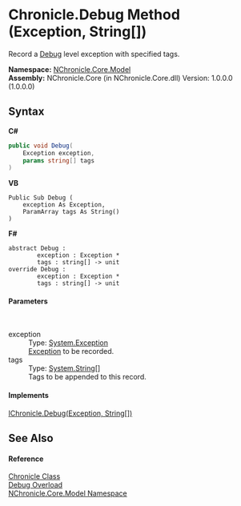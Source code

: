 # Chronicle.Debug Method (Exception, String[])
 

Record a <a href="T_NChronicle_Core_Model_ChronicleLevel.md">Debug</a> level exception with specified tags.

**Namespace:**&nbsp;<a href="N_NChronicle_Core_Model.md">NChronicle.Core.Model</a><br />**Assembly:**&nbsp;NChronicle.Core (in NChronicle.Core.dll) Version: 1.0.0.0 (1.0.0.0)

## Syntax

**C#**<br />
``` C#
public void Debug(
	Exception exception,
	params string[] tags
)
```

**VB**<br />
``` VB
Public Sub Debug ( 
	exception As Exception,
	ParamArray tags As String()
)
```

**F#**<br />
``` F#
abstract Debug : 
        exception : Exception * 
        tags : string[] -> unit 
override Debug : 
        exception : Exception * 
        tags : string[] -> unit 
```


#### Parameters
&nbsp;<dl><dt>exception</dt><dd>Type: <a href="http://msdn2.microsoft.com/en-us/library/c18k6c59" target="_blank">System.Exception</a><br /><a href="http://msdn2.microsoft.com/en-us/library/c18k6c59" target="_blank">Exception</a> to be recorded.</dd><dt>tags</dt><dd>Type: <a href="http://msdn2.microsoft.com/en-us/library/s1wwdcbf" target="_blank">System.String</a>[]<br />Tags to be appended to this record.</dd></dl>

#### Implements
<a href="M_NChronicle_Core_Interfaces_IChronicle_Debug.md">IChronicle.Debug(Exception, String[])</a><br />

## See Also


#### Reference
<a href="T_NChronicle_Core_Model_Chronicle.md">Chronicle Class</a><br /><a href="Overload_NChronicle_Core_Model_Chronicle_Debug.md">Debug Overload</a><br /><a href="N_NChronicle_Core_Model.md">NChronicle.Core.Model Namespace</a><br />
